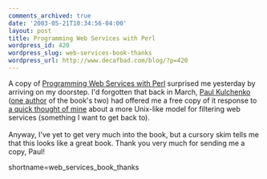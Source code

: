 ```yaml
---
comments_archived: true
date: '2003-05-21T10:34:56-04:00'
layout: post
title: Programming Web Services with Perl
wordpress_id: 420
wordpress_slug: web-services-book-thanks
wordpress_url: http://www.decafbad.com/blog/?p=420
---
```

A copy of <a href="http://www.oreilly.com/catalog/pwebserperl/">Programming Web Services with Perl</a>
surprised me yesterday by arriving on my doorstep.  I'd forgotten that back in March,
<a href="http://www.kulchenko.com/">Paul Kulchenko</a>
(<a href="http://www.oreillynet.com/cs/catalog/view/au/208">one author</a>
of the book's two) had offered me a free copy of it response to
<a href="http://www.decafbad.com/blog/tech/web_service_pipelines.html" target="_top">a quick thought of mine</a> about
a more Unix-like model for filtering web services (something I want to get back to).
<br /><br />
Anyway, I've yet to get very much into the book, but a cursory skim tells me
that this looks like a great book.  Thank you very much for sending me a copy, Paul!
<!--more-->
shortname=web_services_book_thanks
